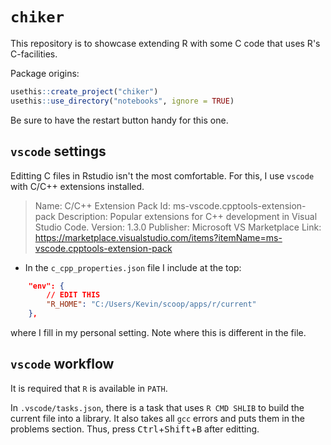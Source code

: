 # `chiker`

This repository is to showcase extending R with some C code that uses R's C-facilities.

Package origins:

```r
usethis::create_project("chiker")
usethis::use_directory("notebooks", ignore = TRUE)
```

Be sure to have the restart button handy for this one.

## `vscode` settings

Editting C files in Rstudio isn't the most comfortable.
For this, I use `vscode` with C/C++ extensions installed.
> Name: C/C++ Extension Pack
Id: ms-vscode.cpptools-extension-pack
Description: Popular extensions for C++ development in Visual Studio Code.
Version: 1.3.0
Publisher: Microsoft
VS Marketplace Link: <https://marketplace.visualstudio.com/items?itemName=ms-vscode.cpptools-extension-pack>

- In the `c_cpp_properties.json` file I include at the top:

```json
    "env": {
        // EDIT THIS
        "R_HOME": "C:/Users/Kevin/scoop/apps/r/current"
    },
```

where I fill in my personal setting. Note where this is different in the file.

## `vscode` workflow

It is required that `R` is available in `PATH`.

In `.vscode/tasks.json`, there is a task that uses `R CMD SHLIB` to build the
current file into a library. It also takes all `gcc` errors and puts them
in the problems section. Thus, press <kbd>Ctrl</kbd>+<kbd>Shift</kbd>+<kbd>B</kbd> after editting.
